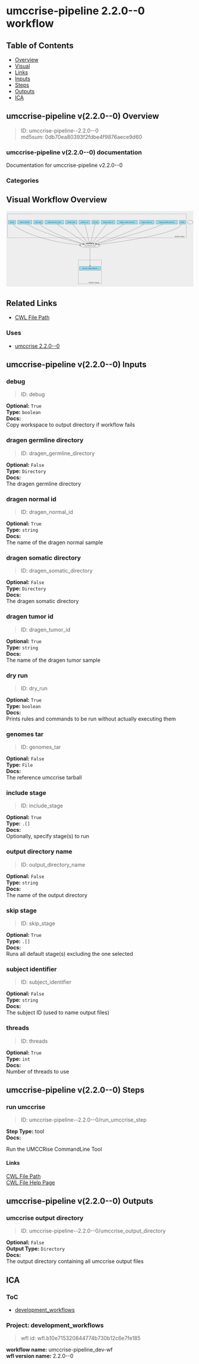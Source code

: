 
umccrise-pipeline 2.2.0--0 workflow
===================================

## Table of Contents
  
- [Overview](#umccrise-pipeline-v220--0-overview)  
- [Visual](#visual-workflow-overview)  
- [Links](#related-links)  
- [Inputs](#umccrise-pipeline-v220--0-inputs)  
- [Steps](#umccrise-pipeline-v220--0-steps)  
- [Outputs](#umccrise-pipeline-v220--0-outputs)  
- [ICA](#ica)  


## umccrise-pipeline v(2.2.0--0) Overview



  
> ID: umccrise-pipeline--2.2.0--0  
> md5sum: 0db70ea80393f2fdbe4f9876aece9d60

### umccrise-pipeline v(2.2.0--0) documentation
  
Documentation for umccrise-pipeline v2.2.0--0

### Categories
  


## Visual Workflow Overview
  
[![umccrise-pipeline__2.2.0--0.svg](../../../../images/workflows/umccrise-pipeline/2.2.0--0/umccrise-pipeline__2.2.0--0.svg)](https://github.com/umccr/cwl-ica/raw/main/.github/catalogue/images/workflows/umccrise-pipeline/2.2.0--0/umccrise-pipeline__2.2.0--0.svg)
## Related Links
  
- [CWL File Path](../../../../../../workflows/umccrise-pipeline/2.2.0--0/umccrise-pipeline__2.2.0--0.cwl)  


### Uses
  
- [umccrise 2.2.0--0](../../../tools/umccrise/2.2.0--0/umccrise__2.2.0--0.md)  

  


## umccrise-pipeline v(2.2.0--0) Inputs

### debug



  
> ID: debug
  
**Optional:** `True`  
**Type:** `boolean`  
**Docs:**  
Copy workspace to output directory if workflow fails


### dragen germline directory



  
> ID: dragen_germline_directory
  
**Optional:** `False`  
**Type:** `Directory`  
**Docs:**  
The dragen germline directory


### dragen normal id



  
> ID: dragen_normal_id
  
**Optional:** `True`  
**Type:** `string`  
**Docs:**  
The name of the dragen normal sample


### dragen somatic directory



  
> ID: dragen_somatic_directory
  
**Optional:** `False`  
**Type:** `Directory`  
**Docs:**  
The dragen somatic directory


### dragen tumor id



  
> ID: dragen_tumor_id
  
**Optional:** `True`  
**Type:** `string`  
**Docs:**  
The name of the dragen tumor sample


### dry run



  
> ID: dry_run
  
**Optional:** `True`  
**Type:** `boolean`  
**Docs:**  
Prints rules and commands to be run without actually executing them


### genomes tar



  
> ID: genomes_tar
  
**Optional:** `False`  
**Type:** `File`  
**Docs:**  
The reference umccrise tarball


### include stage



  
> ID: include_stage
  
**Optional:** `True`  
**Type:** `.[]`  
**Docs:**  
Optionally, specify stage(s) to run


### output directory name



  
> ID: output_directory_name
  
**Optional:** `False`  
**Type:** `string`  
**Docs:**  
The name of the output directory


### skip stage



  
> ID: skip_stage
  
**Optional:** `True`  
**Type:** `.[]`  
**Docs:**  
Runs all default stage(s) excluding the one selected


### subject identifier



  
> ID: subject_identifier
  
**Optional:** `False`  
**Type:** `string`  
**Docs:**  
The subject ID (used to name output files)


### threads



  
> ID: threads
  
**Optional:** `True`  
**Type:** `int`  
**Docs:**  
Number of threads to use

  


## umccrise-pipeline v(2.2.0--0) Steps

### run umccrise


  
> ID: umccrise-pipeline--2.2.0--0/run_umccrise_step
  
**Step Type:** tool  
**Docs:**
  
Run the UMCCRise CommandLine Tool

#### Links
  
[CWL File Path](../../../../../../tools/umccrise/2.2.0--0/umccrise__2.2.0--0.cwl)  
[CWL File Help Page](../../../tools/umccrise/2.2.0--0/umccrise__2.2.0--0.md)  


## umccrise-pipeline v(2.2.0--0) Outputs

### umccrise output directory



  
> ID: umccrise-pipeline--2.2.0--0/umccrise_output_directory  

  
**Optional:** `False`  
**Output Type:** `Directory`  
**Docs:**  
The output directory containing all umccrise output files
  

  


## ICA

### ToC
  
- [development_workflows](#project-development_workflows)  


### Project: development_workflows


> wfl id: wfl.b10e715320844774b730b12c6e7fe185  

  
**workflow name:** umccrise-pipeline_dev-wf  
**wfl version name:** 2.2.0--0  

  

